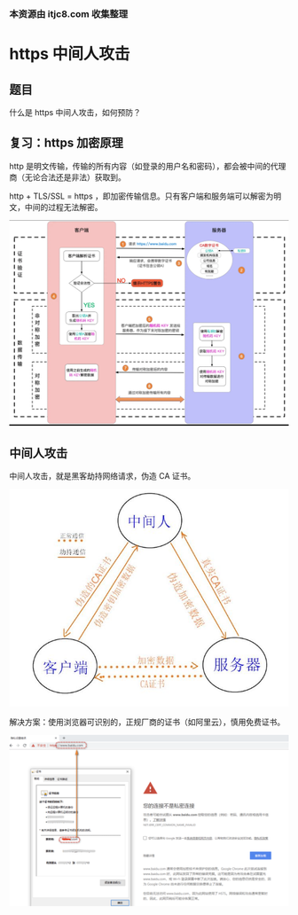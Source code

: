 ### 本资源由 itjc8.com 收集整理
# https 中间人攻击

## 题目

什么是 https 中间人攻击，如何预防？

## 复习：https 加密原理

http 是明文传输，传输的所有内容（如登录的用户名和密码），都会被中间的代理商（无论合法还是非法）获取到。

http + TLS/SSL = https ，即加密传输信息。只有客户端和服务端可以解密为明文，中间的过程无法解密。

![](./img/https.png)

## 中间人攻击

中间人攻击，就是黑客劫持网络请求，伪造 CA 证书。

![](./img/中间人攻击.jpeg)

解决方案：使用浏览器可识别的，正规厂商的证书（如阿里云），慎用免费证书。

![](./img/https-错误.png)
